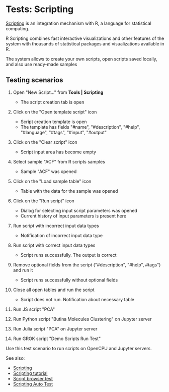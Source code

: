 <!-- TITLE: Tests: Scripting -->
<!-- SUBTITLE: -->

# Tests: Scripting

[Scripting](../features/scripting.md) is an integration mechanism with R, a language for statistical computing.

R Scripting combines fast interactive visualizations and other features of the system 
with thousands of statistical packages and visualizations available in R.

The system allows to create your own scripts, open scripts saved locally, and also use ready-made samples

## Testing scenarios


1. Open "New Script..." from **Tools | Scripting**
   * The script creation tab is open

1. Click on the "Open template script" icon
   * Script creation template is open 
   * The template has fields "#name", "#description", "#help", "#language", "#tags", "#input", "#output"

1. Click on the "Clear script" icon
   * Script input area has become empty

1. Select sample "ACF" from R scripts samples
   * Sample "ACF" was opened

1. Click on the "Load sample table" icon
   * Table with the data for the sample was opened

1. Click on the "Run script" icon
   * Dialog for selecting input script parameters was opened 
   * Current history of input parameters is present here

1. Run script with incorrect input data types 
   * Notification of incorrect input data type

1. Run script with correct input data types 
   * Script runs successfully. The output is correct

1. Remove optional fields from the script ("#description", "#help", #tags") and run it
   * Script runs successfully without optional fields

1. Close all open tables and run the script
   * Script does not run. Notification about necessary table

1. Run JS script "PCA" 

1. Run Python script "Butina Molecules Clustering" on Jupyter server

1. Run Julia script "PCA" on Jupyter server

1. Run GROK script "Demo Scripts Run Test" 

Use this test scenario to run scripts on OpenCPU and Jupyter servers.


See also:
  * [Scripting](../features/scripting.md)
  * [Scripting tutorial](../tutorials/scripting.md)
  * [Script browser test](../tests/script-browser-test.md)
  * [Scripting Auto Test](scripting-test.side)
